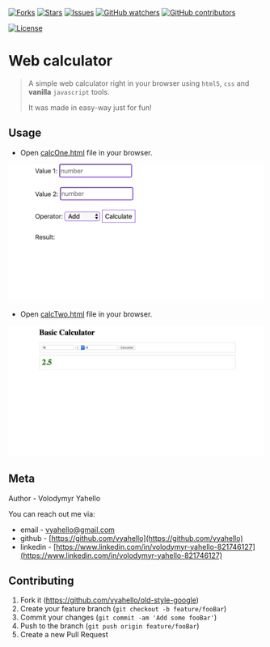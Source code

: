 
[![Forks](https://img.shields.io/github/forks/vyahello/web-calculator)](https://github.com/vyahello/web-calculator/network/members)
[![Stars](https://img.shields.io/github/stars/vyahello/web-calculator)](https://github.com/vyahello/async-weather-api/stargazers)
[![Issues](https://img.shields.io/github/issues/vyahello/web-calculator)](https://github.com/vyahello/web-calculator/issues)
[![GitHub watchers](https://img.shields.io/github/watchers/vyahello/web-calculator.svg)](https://GitHub.com/vyahello/web-calculator/graphs/watchers/)
[![GitHub contributors](https://img.shields.io/github/contributors/vyahello/web-calculator.svg)](https://GitHub.com/vyahello/web-calculator/graphs/contributors/)

[![License](https://img.shields.io/badge/License-Apache%202.0-blue.svg)](LICENSE.md)

# Web calculator
> A simple web calculator right in your browser using `html5`, `css` and **vanilla** `javascript` tools.
>
>It was made in easy-way just for fun!

## Usage

- Open [calcOne.html](calcOne.html) file in your browser.

![Screenshot](extras/calculatorOne.png)

- Open [calcTwo.html](calcTwo.html) file in your browser.

![Screenshot](extras/calculatorTwo.png)

## Meta

Author - Volodymyr Yahello

You can reach out me via:
* email - [vyahello@gmail.com](vyahello@gmail.com)
* github - [https://github.com/vyahello](https://github.com/vyahello)
* linkedin -  [https://www.linkedin.com/in/volodymyr-yahello-821746127](https://www.linkedin.com/in/volodymyr-yahello-821746127)

## Contributing

1. Fork it (https://github.com/vyahello/old-style-google)
2. Create your feature branch (`git checkout -b feature/fooBar`)
3. Commit your changes (`git commit -am 'Add some fooBar'`)
4. Push to the branch (`git push origin feature/fooBar`)
5. Create a new Pull Request
